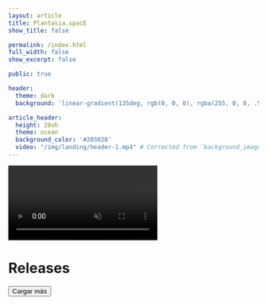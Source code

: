 ```yaml
---
layout: article
title: Plantasia.spacE
show_title: false

permalink: /index.html
full_width: false
show_excerpt: false

public: true

header:
  theme: dark
  background: 'linear-gradient(135deg, rgb(0, 0, 0), rgba(255, 0, 0, .5))' # Removed the extra comma

article_header:
  height: 20vh
  theme: ocean
  background_color: '#203028' 
  video: "/img/landing/header-1.mp4" # Corrected from `background_image`
---
```


<!-- Hero Section with Video -->
<section class="hero hero--video">
  <video autoplay loop muted playsinline class="hero__video">
    <source src="/img/landing/header-1.mp4" type="video/mp4">
    Your browser does not support the video tag.
  </video>
</section>

# Releases

<div id="feed">
  <!-- Contenedores se agregarán dinámicamente aquí -->

</div>
<button id="load-more">Cargar más</button>

<script>
  document.addEventListener("DOMContentLoaded", function() {
    let currentPage = 1;
    const maxActivePlayers = 5;
    let activePlayers = 0;
    const feed = document.getElementById('feed');
    const loadMoreButton = document.getElementById('load-more');

    function loadItems(page) {
      // Supongamos que cada página tiene 5 elementos
      const items = [
        { trackId: "6722827ad2c02370b6b8c423" },
        { trackId: "6729d2b349c2c24bbf8c67b9" },
        { trackId: "6729f817cbc71363fd8ce90c" },
        { trackId: "6729fa5d1ba44ea87bf49e18" },
        { trackId: "6729fc3b6bafcb1eeac61fcc" },
        { trackId: "672a09a0d0cfe69140ed3cc2" },
        { trackId: "672a1a9aeab0bb9e1a3a8c21" },
        { trackId: "672a1d5152f40314cc58bcab" },
        { trackId: "6738c0f53af6425d6ef6ba9b" }
      ];

      const startIndex = (page - 1) * 5;
      const endIndex = startIndex + 5;

      for (let i = startIndex; i < endIndex; i++) {
        if (i >= items.length) break;

        const { trackId } = items[i];
        const container = document.createElement('div');
        container.className = 'container';
        container.setAttribute('data-src', `https://player.maar.world/?trackId=${trackId}&s=0`);
        container.style.marginBottom = '333px'; // Espaciado entre iframes

        const info = `
          <br> 
          𝐵𝓇𝓊𝓃𝒶 𝒢𝓊𝒶𝓇𝓃𝒾𝑒𝓇𝒾 - trackId=${trackId}
          <br>
          <a href="https://player.maar.world/?trackId=${trackId}&s=0" rel="Maar World Player" target="_blank">Play full screen</a>
          <br>
          \`#RegenerativeMusic\`{:.success}
          <hr>
        `;

        container.innerHTML = info;
        feed.appendChild(container);
      }

      // Vuelve a activar el IntersectionObserver
      observeContainers();
    }

    function observeContainers() {
      const containers = document.querySelectorAll('.container[data-src]');
      
      const observer = new IntersectionObserver(entries => {
        entries.forEach(entry => {
          const container = entry.target;
          if (entry.isIntersecting) {
            if (activePlayers < maxActivePlayers) {
              const src = container.getAttribute('data-src');
              if (src) {
                container.innerHTML = `<iframe class="responsive-iframe" src="${src}" style="border: 0"></iframe>` + container.innerHTML;
                container.removeAttribute('data-src');
                activePlayers++;
              }
            }
          } else {
            const iframe = container.querySelector('iframe');
            if (iframe) {
              iframe.remove();
              container.setAttribute('data-src', iframe.src);
              activePlayers--;
            }
          }
        });
      });

      containers.forEach(container => {
        observer.observe(container);
      });
    }

    loadMoreButton.addEventListener('click', () => {
      currentPage++;
      loadItems(currentPage);
    });

    // Cargar los primeros 5 elementos
    loadItems(currentPage);
  });

  document.addEventListener('DOMContentLoaded', () => {
    const lastScrollY = localStorage.getItem('lastScrollY');
    if (lastScrollY) {
        // Use a smoother scroll effect
        window.scrollTo({
            top: lastScrollY,
            behavior: 'smooth' // This will apply smooth scrolling
        });
    }
});

window.addEventListener('scroll', () => {
    // Save the current scroll position to local storage
    localStorage.setItem('lastScrollY', window.scrollY);
});

</script>
